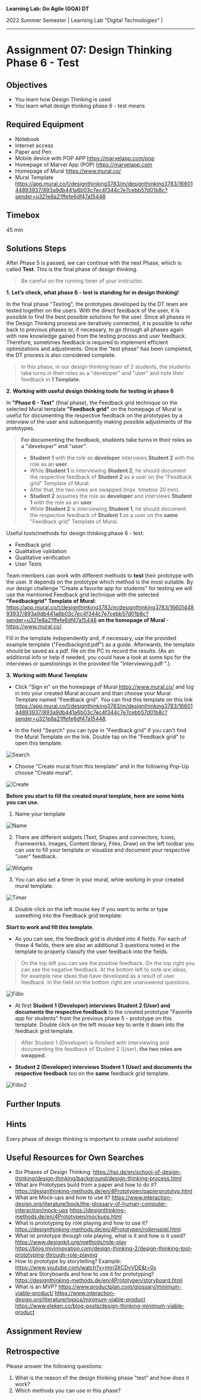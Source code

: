 <!--- Learning Lab: "Digital Technologies" GOA DT
Author: Mert Ünal 		Date: 2022  

-->



**Learning Lab: Go Agile (GOA) DT**   

2022 Summer Semester | Learning Lab "Digital Technologies" |  

***

# Assignment 07: Design Thinking Phase 6 - Test

## Objectives
- You learn how Design Thinking is used
- You learn what design thinking phase 6 - test means

## Required Equipment
- Notebook
- Internet access
- Paper and Pen
- Mobile device with POP APP <https://marvelapp.com/pop>
- Homepage of Marvel App (POP) <https://marvelapp.com>
- Homepage of Mural <https://www.mural.co/> 
- Mural Template <https://app.mural.co/t/designthinking3783/m/designthinking3783/1660144893937/893a9db441a6b03c7ec4f344c7e7cebb57d01b8c?sender=u321e8a21ffefe6df47a15448>


## Timebox

45 min

## Solutions Steps

After Phase 5 is passed, we can continue with the next Phase, which is called **Test**. This is the final phase of design thinking.


> Be careful on the running timer of your instructor. 


**1.**  **Let’s check, what phase 6 - test is standing for in design thinking!**

In the final phase "Testing", the prototypes developed by the DT team are tested together on the users. 
With the direct feedback of the user, it is possible to find the best possible solutions for the user. 
Since all phases in the Design Thinking process are iteratively connected, it is possible to refer back to previous phases or, if necessary, to go through all phases again with new knowledge gained from the testing process and user feedback. 
Therefore, sometimes feedback is required to implement efficient optimizations and adjustments. 
Once the "test phase" has been completed, the DT process is also considered complete. 


>In this phase, in our design thinking team of 2 students, the students take turns in their roles as a "developer" and "user" and note their feedback in **1 Template.**



**2.**  **Working with useful design thinking tools for testing in phase 6**

In **"Phase 6 - Test"** (final phase), the Feedback grid technique on the selected Mural template **"Feedback grid"** on the homepage of Mural is useful for documenting the respective feedback on the prototypes by a interview of the user and subsequently making possible adjustments of the prototypes.


>**For documenting the feedback, students take turns in their roles as a "developer" and "user".**
>* **Student 1** with the role as **developer** interviews **Student 2** with the role as an **user**. 
>* While **Student 1** is interviewing **Student 2**, he should document the respective feedback of **Student 2** as a user on the "Feedback grid" Template of Mural.
>* After that, the two roles are swapped (max. timebox 20 min).
>* **Student 2** assumes the role as **developer** and interviews **Student 1** with the role as an **user**. 
>* While **Student 2** is interviewing **Student 1**, he should document the respective feedback of **Student 1** as a user on the **same** "Feedback grid" Template of Mural.



Useful tools/methods for design thinking phase 6 - test:

* Feedback grid
* Qualitative validation
* Qualitative verification
* User Tests



Team members can work with different methods to **test** their prototype with the user. It depends on the prototype which method is the most suitable.
By our design challenge "Create a favorite app for students" for testing we will use the mentioned Feedback grid technique with the selected **"Feedbackgrid" Template of Mural**: <https://app.mural.co/t/designthinking3783/m/designthinking3783/1660144893937/893a9db441a6b03c7ec4f344c7e7cebb57d01b8c?sender=u321e8a21ffefe6df47a15448> **on the homepage of Mural** - <https://www.mural.co/>.

Fill in the template independently and, if necessary, use the provided example template ("Feedbackgrid.pdf") as a guide. Afterwards, the template should be saved as a pdf. file on the PC to record the results. (As an additional info or help if needed, you could have a look at some tips for the interviews or questionings in the provided file "Interviewing.pdf ".).



**3.** **Working with Mural Template**

* Click "Sign in" on the homepage of Mural <https://www.mural.co/> and log in into your created Mural account and than choose your Mural Template named "Feedback grid". You can find this template on this link <https://app.mural.co/t/designthinking3783/m/designthinking3783/1660144893937/893a9db441a6b03c7ec4f344c7e7cebb57d01b8c?sender=u321e8a21ffefe6df47a15448>.

* In the field "Search" you can type in "Feedback grid" if you can't find the Mural Template on the link. Double tap on the "Feedback grid" to open this template.

![Search](/Phase_6_Test_Screenshots/01_Test_Search.PNG) 

* Choose "Create mural from this template" and in the following Pop-Up choose "Create mural".

![Create](/Phase_6_Test_Screenshots/02_Create_Mural.PNG)

**Before you start to fill the created mural template, here are some hints you can use.**

1. Name your template

![Name](/Phase_6_Test_Screenshots/04_Name_your_template.PNG)

2. There are different widgets (Text, Shapes and connectors, Icons, Frameworks, Images, Content library, Files, Draw) on the left toolbar you can use to fill your template or visualize and document your respective "user" feedback.

![Widgets](/Phase_6_Test_Screenshots/05_Widgets.PNG)

3. You can also set a timer in your mural, while working in your created mural template.

![Timer](/Phase_6_Test_Screenshots/06_Timer.PNG)

4. Double click on the left mouse key if you want to write or type something into the Feedback grid template.


**Start to work and fill this template**. 

* As you can see, the feedback grid is divided into 4 fields. 
For each of these 4 fields, there are also an additional 3 questions noted in the template to properly classify the user feedback into the fields.
>On the top left you can see the positive feedback.
On the top right you can see the negative feedback.
At the bottom left to note are ideas, for example new ideas that have developed as a result of user feedback.
In the field on the bottom right are unanswered questions.

![Fillin](/Phase_6_Test_Screenshots/03_Fill_in_Feedback_01.PNG)

* At first **Student 1 (Developer) interviews Student 2 (User) and documents the respective feedback** to the created prototype "Favorite app for students" from the previous phase 5 - prototype on this template. Double click on the left mouse key to write it down into the feedback grid template.

> After Student 1 (Developer) is finished with interviewing and documenting the feedback of Student 2 (User), **the two roles are swapped.**

* **Student 2 (Developer) interviews Student 1 (User) and documents the respective feedback** too on the **same** feedback grid template.

![Fillin2](/Phase_6_Test_Screenshots/03_Fill_in_Feedback_02.PNG)


## Further Inputs

## Hints

Every phase of design thinking is important to create useful solutions!


## Useful Resources for Own Searches

- Six Phases of Design Thinking: <https://hpi.de/en/school-of-design-thinking/design-thinking/background/design-thinking-process.html>
- What are Prototypes build from a paper and how to do it? <https://designthinking-methods.de/en/4Prototypen/papierprototyp.html>
- What are Mock-ups and how to use it? <https://www.interaction-design.org/literature/book/the-glossary-of-human-computer-interaction/mock-ups> <https://designthinking-methods.de/en/4Prototypen/mockups.html>
- What is prototyping by role playing and how to use it? <https://designthinking-methods.de/en/4Prototypen/rollenspiel.html>
- What ist prototype through role playing, what is it and how is it used? <https://www.designkit.org/methods/role-play> <https://blog.mjvinnovation.com/design-thinking-2/design-thinking-tool-prototyping-through-role-playing>
- How to prototype by storytelling? Example: <https://www.youtube.com/watch?v=jmn3XCDvVDE&t=0s>
- What are Storyboards and how to use it for prototyping? <https://designthinking-methods.de/en/4Prototypen/storyboard.html>
- What is an MVP? <https://www.productplan.com/glossary/minimum-viable-product/> <https://www.interaction-design.org/literature/topics/minimum-viable-product> <https://www.eleken.co/blog-posts/design-thinking-minimum-viable-product>



## Assignment Review

## Retrospective
Please answer the following questions: 

1. What is the reason of the design thinking phase "test” and how does it work?
2. Which methods you can use in this phase?

